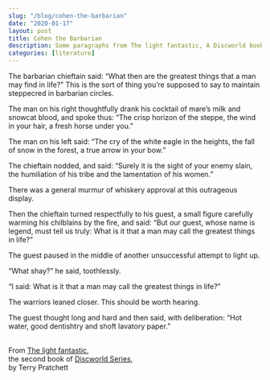 ```yaml
---
slug: "/blog/cohen-the-barbarian"
date: "2020-01-17"
layout: post
title: Cohen the Barbarian
description: Some paragraphs from The light fantastic, A Discworld book
categories: [literature]
---
```


The barbarian chieftain said: “What then are the greatest things that a man may find in life?” This is the sort of thing you’re supposed to say to maintain steppecred in barbarian circles.<br>

The man on his right thoughtfully drank his cocktail of mare’s milk and snowcat blood, and spoke thus: “The crisp horizon of the steppe, the wind in your hair, a fresh horse under you.”<br>

The man on his left said: “The cry of the white eagle in the heights, the fall of snow in the forest, a true arrow in your bow.”<br>

The chieftain nodded, and said: “Surely it is the sight of your enemy slain, the humiliation of his tribe and the lamentation of his women.”<br>

There was a general murmur of whiskery approval at this outrageous display.<br>

Then the chieftain turned respectfully to his guest, a small figure carefully warming his chilblains by the fire, and said: “But our guest, whose name is legend, must tell us truly: What is it that a man may call the greatest things in life?”<br>

The guest paused in the middle of another unsuccessful attempt to light up.<br>

“What shay?” he said, toothlessly.<br>

“I said: What is it that a man may call the greatest things in life?”<br>

The warriors leaned closer. This should be worth hearing.<br>

The guest thought long and hard and then said, with deliberation: “Hot water, good dentishtry and shoft lavatory paper.”<br>
<br>

From [The light fantastic](https://en.wikipedia.org/wiki/The_Light_Fantastic),<br>
the second book of [Discworld Series](https://en.wikipedia.org/wiki/Discworld),<br>
by Terry Pratchett